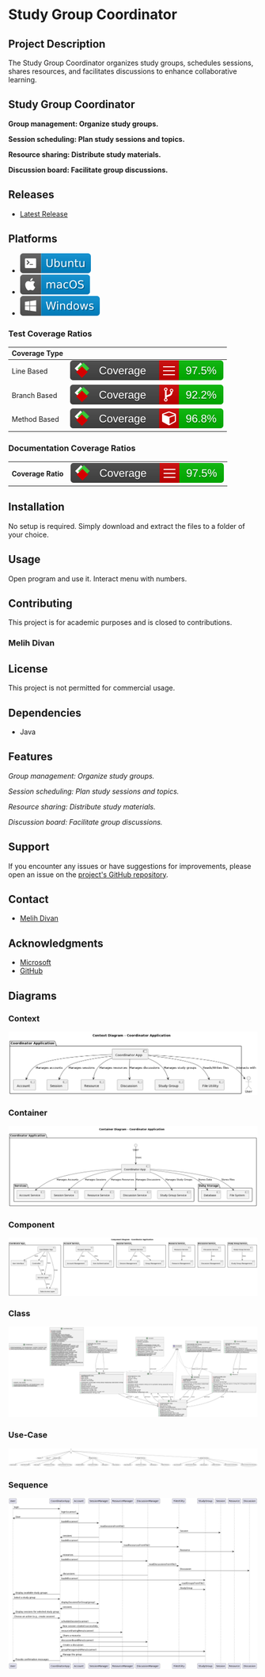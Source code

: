 # Study Group Coordinator

## Project Description


The Study Group Coordinator organizes study groups, schedules sessions, shares resources, and facilitates discussions to enhance collaborative learning.
  
 ## Study Group Coordinator

**Group management: Organize study groups.**

**Session scheduling: Plan study sessions and topics.**

**Resource sharing: Distribute study materials.**

**Discussion board: Facilitate group discussions.**

## Releases

- [Latest Release](https://github.com/Melihdvn/StudyGroup-Coordinator-App)

## Platforms

- ![Ubuntu badge](assets/badge-ubuntu.svg)
- ![macOS badge](assets/badge-macos.svg)
- ![Windows badge](assets/badge-windows.svg)

### Test Coverage Ratios

| Coverage Type |                                                                        |                                              
| ------------- | ---------------------------------------------------------------------- | 
| Line Based    | ![Line Coverage](assets/badge_linecoverage.svg)     |
| Branch Based  | ![Branch Coverage](assets/badge_branchcoverage.svg) |
| Method Based  | ![Method Coverage](assets/badge_methodcoverage.svg) |

### Documentation Coverage Ratios

|                    |                                                                   |
| ------------------ | ----------------------------------------------------------------- | 
| **Coverage Ratio** | ![Line Coverage](assets/badge_linecoverage.svg) |


## Installation

No setup is required. Simply download and extract the files to a folder of your choice.

## Usage

Open program and use it. Interact menu with numbers.

## Contributing

This project is for academic purposes and is closed to contributions.

### Melih Divan

## License

This project is not permitted for commercial usage.

## Dependencies

- Java

## Features

*Group management: Organize study groups.*

*Session scheduling: Plan study sessions and topics.*

*Resource sharing: Distribute study materials.*

*Discussion board: Facilitate group discussions.*


## Support

If you encounter any issues or have suggestions for improvements, please open an issue on the [project's GitHub repository](https://github.com/Melihdvn/StudyGroup-Coordinator-app).

## Contact

- [Melih Divan](https://www.linkedin.com/in/melihdivan/)

## Acknowledgments

- [Microsoft](https://visualstudio.microsoft.com/tr/vs/community/)
- [GitHub](https://github.com/)


## Diagrams


### Context
![PlantUML Diagram](assets/Context.png)

### Container
![PlantUML Diagram](assets/container.png)

### Component
![PlantUML Diagram](assets/component.png)

### Class
![PlantUML Diagram](assets/plantuml.png)

### Use-Case
![PlantUML Diagram](assets/use-case.png)

### Sequence
![PlantUML Diagram](assets/sequence.png)